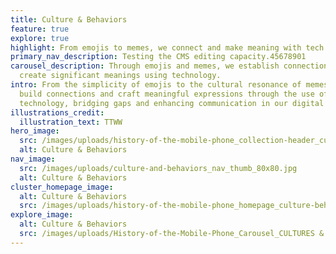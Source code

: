 ```yaml
---
title: Culture & Behaviors
feature: true
explore: true
highlight: From emojis to memes, we connect and make meaning with tech.
primary_nav_description: Testing the CMS editing capacity.45678901
carousel_description: Through emojis and memes, we establish connections and
  create significant meanings using technology.
intro: From the simplicity of emojis to the cultural resonance of memes, we
  build connections and craft meaningful expressions through the use of
  technology, bridging gaps and enhancing communication in our digital age.
illustrations_credit:
  illustration_text: TTWW
hero_image:
  src: /images/uploads/history-of-the-mobile-phone_collection-header_culture-behaviors-600.png
  alt: Culture & Behaviors
nav_image:
  src: /images/uploads/culture-and-behaviors_nav_thumb_80x80.jpg
  alt: Culture & Behaviors
cluster_homepage_image:
  alt: Culture & Behaviors
  src: /images/uploads/history-of-the-mobile-phone_homepage_culture-behaviors-750.jpg
explore_image:
  alt: Culture & Behaviors
  src: /images/uploads/History-of-the-Mobile-Phone_Carousel_CULTURES & BEHAVIORS.jpg
---
```

